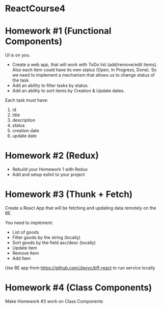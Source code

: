 # ReactCourse4

# Homework #1 (Functional Components)

UI is on you.

- Create a web app, that will work with ToDo list (add/remove/edit items). Also each item could have its own status (Open, In Progress, Done). So we need to implement a mechanism that allows us to change status of the task.
- Add an ability to filter tasks by status.
- Add an ability to sort items by Creation & Update dates.

Each task must have:
1. id
2. title
3. description
4. status
5. creation date
6. update date

# Homework #2 (Redux)

- Rebuild your Homework 1 with Redux
- Add and setup eslint to your project

# Homework #3 (Thunk + Fetch)

Create a React App that will be fetching and updating data remotely on the BE.

You need to implement:
- List of goods
- Filter goods by the string (locally)
- Sort goods by the field asc/desc (locally)
- Update item
- Remove Item
- Add Item

Use BE app from https://github.com/Jlexyc/bff-react to run service locally

# Homework #4 (Class Components)

Make Homework #3 work on Class Components
